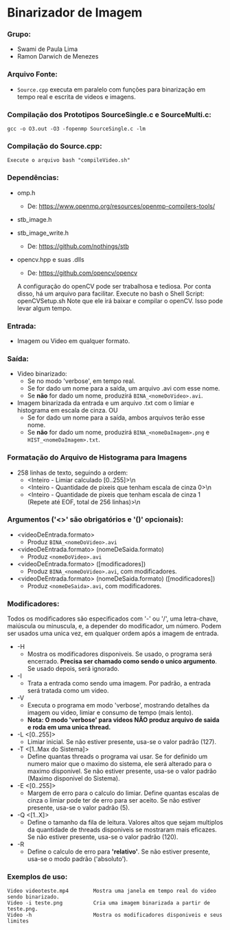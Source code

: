 # Binarizador de Imagem
### Grupo:
- Swami de Paula Lima
- Ramon Darwich de Menezes

### Arquivo Fonte:
- ```Source.cpp``` executa em paralelo com funções para binarização em tempo real e escrita de videos e imagens.
	
### Compilação dos Prototipos SourceSingle.c e SourceMulti.c:
	gcc -o O3.out -O3 -fopenmp SourceSingle.c -lm
	
### Compilação do Source.cpp:
	Execute o arquivo bash "compileVideo.sh"

### Dependências:
- omp.h
	- De: https://www.openmp.org/resources/openmp-compilers-tools/
- stb_image.h
- stb_image_write.h
	- De: https://github.com/nothings/stb
- opencv.hpp e suas .dlls
	- De: https://github.com/opencv/opencv
	
	A configuração do openCV pode ser trabalhosa e tediosa. 
	Por conta disso, há um arquivo para facilitar. Execute no bash o Shell Script: openCVSetup.sh
	Note que ele irá baixar e compilar o openCV. Isso pode levar algum tempo.

### Entrada:
- Imagem ou Video em qualquer formato.

### Saída:
- Video binarizado:
	- Se no modo 'verbose', em tempo real.
	- Se for dado um nome para a saída, um arquivo .avi com esse nome.
	- Se **não** for dado um nome, produzirá ```BINA_<nomeDoVideo>.avi```.
- Imagem binarizada da entrada e um arquivo .txt com o limiar e histograma em escala de cinza. OU
    - Se for dado um nome para a saída, ambos arquivos terão esse nome.
    - Se **não** for dado um nome, produzirá ```BINA_<nomeDaImagem>.png``` e ```HIST_<nomeDaImagem>.txt```.

### Formatação do Arquivo de Histograma para Imagens
- 258 linhas de texto, seguindo a ordem:
    -  <Inteiro - Limiar calculado [0..255]>\n
    -  <Inteiro - Quantidade de pixeis que tenham escala de cinza 0>\n
    -  <Inteiro - Quantidade de pixeis que tenham escala de cinza 1 (Repete até EOF, total de 256 linhas)>\n

### Argumentos ('<>' são obrigatórios e '()' opcionais):
- <videoDeEntrada.formato>
    - Produz ```BINA_<nomeDoVideo>.avi```
- <videoDeEntrada.formato> (nomeDeSaida.formato)
    - Produz ```<nomeDoVideo>.avi```
- <videoDeEntrada.formato> ([modificadores])
    - Produz ```BINA_<nomeDoVideo>.avi```, com modificadores.
- <videoDeEntrada.formato> (nomeDeSaida.formato) ([modificadores])
    - Produz ```<nomeDeSaida>.avi```, com modificadores.

### Modificadores:
Todos os modificadores são especificados com '-' ou '/', uma letra-chave, maiúscula ou minuscula, e, a depender do modificador, um número. Podem ser usados uma unica vez, em qualquer ordem após a imagem de entrada.
- -H
	- Mostra os modificadores disponiveis. Se usado, o programa será encerrado. **Precisa ser chamado como sendo o unico argumento**. Se usado depois, será ignorado.
- -I
	- Trata a entrada como sendo uma imagem. Por padrão, a entrada será tratada como um video.
- -V
    - Executa o programa em modo 'verbose', mostrando detalhes da imagem ou video, limiar e consumo de tempo (mais lento).
	- **Nota: O modo 'verbose' para videos NÃO produz arquivo de saida e roda em uma unica thread.**
- -L <[0..255]>	
    - Limiar inicial. Se não estiver presente, usa-se o valor padrão (127).
- -T <[1..Max do Sistema]>
	- Define quantas threads o programa vai usar. Se for definido um numero maior que o maximo do sistema, ele será alterado para o maximo disponivel. Se não estiver presente, usa-se o valor padrão (Maximo disponivel do Sistema).
- -E <[0..255]>	
    - Margem de erro para o calculo do limiar. Define quantas escalas de cinza o limiar pode ter de erro para ser aceito. Se não estiver presente, usa-se o valor padrão (5).
- -Q <[1..X]>
	- Define o tamanho da fila de leitura. Valores altos que sejam multiplos da quantidade de threads disponiveis se mostraram mais eficazes. Se não estiver presente, usa-se o valor padrão (120).
- -R
    - Define o calculo de erro para **'relativo'**. Se não estiver presente, usa-se o modo padrão ('absoluto').
    
    
### Exemplos de uso:

	Video videoteste.mp4		Mostra uma janela em tempo real do video sendo binarizado.
	Video -i teste.png			Cria uma imagem binarizada a partir de teste.png.
	Video -h					Mostra os modificadores disponiveis e seus limites
